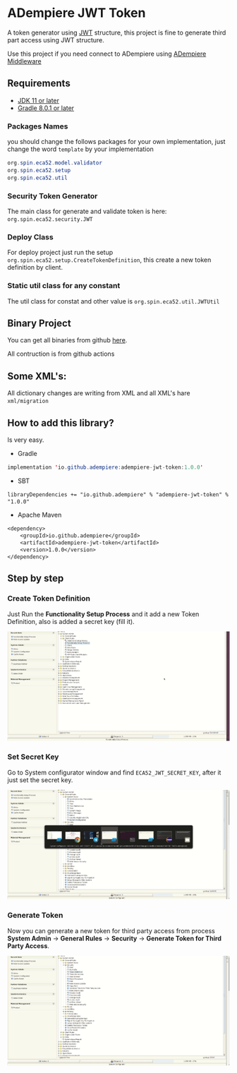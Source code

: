 # ADempiere JWT Token

A token generator using [JWT](https://jwt.io/) structure, this project is fine to generate third part access using JWT structure.

Use this project if you need connect to ADempiere using [ADempiere Middleware](https://github.com/adempiere/adempiere-middleware)

## Requirements
- [JDK 11 or later](https://adoptium.net/)
- [Gradle 8.0.1 or later](https://gradle.org/install/)


### Packages Names
you should change the follows packages for your own implementation, just change the word `template` by your implementation

```Java
org.spin.eca52.model.validator
org.spin.eca52.setup
org.spin.eca52.util
```

### Security Token Generator
The main class for generate and validate token is here: `org.spin.eca52.security.JWT`

### Deploy Class
For deploy project just run the setup `org.spin.eca52.setup.CreateTokenDefinition`, this create a new token definition by client.

### Static util class for any constant
The util class for constat and other value is `org.spin.eca52.util.JWTUtil`

## Binary Project

You can get all binaries from github [here](https://central.sonatype.com/artifact/io.github.adempiere/adempiere-jwt-token/1.0.0).

All contruction is from github actions


## Some XML's:

All dictionary changes are writing from XML and all XML's hare `xml/migration`


## How to add this library?

Is very easy.

- Gradle

```Java
implementation 'io.github.adempiere:adempiere-jwt-token:1.0.0'
```

- SBT

```
libraryDependencies += "io.github.adempiere" % "adempiere-jwt-token" % "1.0.0"
```

- Apache Maven

```
<dependency>
    <groupId>io.github.adempiere</groupId>
    <artifactId>adempiere-jwt-token</artifactId>
    <version>1.0.0</version>
</dependency>
```

## Step by step

### Create Token Definition

Just Run the **Functionality Setup Process** and it add a new Token Definition, also is added a secret key (fill it).

![Create Token Definition](docs/Create_Token_Definition.gif)

### Set Secret Key

Go to System configurator window and find `ECA52_JWT_SECRET_KEY`, after it just set the secret key.

![Create Token Definition](docs/Add_Secret_Key.gif)

### Generate Token

Now you can generate a new token for third party access from process **System Admin** -> **General Rules** -> **Security** -> **Generate Token for Third Party Access**.

![Create Token Definition](docs/Generate_Token.gif)